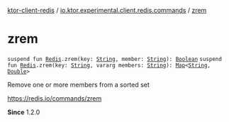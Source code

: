[ktor-client-redis](../index.md) / [io.ktor.experimental.client.redis.commands](index.md) / [zrem](./zrem.md)

# zrem

`suspend fun `[`Redis`](../io.ktor.experimental.client.redis/-redis/index.md)`.zrem(key: `[`String`](https://kotlinlang.org/api/latest/jvm/stdlib/kotlin/-string/index.html)`, member: `[`String`](https://kotlinlang.org/api/latest/jvm/stdlib/kotlin/-string/index.html)`): `[`Boolean`](https://kotlinlang.org/api/latest/jvm/stdlib/kotlin/-boolean/index.html)
`suspend fun `[`Redis`](../io.ktor.experimental.client.redis/-redis/index.md)`.zrem(key: `[`String`](https://kotlinlang.org/api/latest/jvm/stdlib/kotlin/-string/index.html)`, vararg members: `[`String`](https://kotlinlang.org/api/latest/jvm/stdlib/kotlin/-string/index.html)`): `[`Map`](https://kotlinlang.org/api/latest/jvm/stdlib/kotlin.collections/-map/index.html)`<`[`String`](https://kotlinlang.org/api/latest/jvm/stdlib/kotlin/-string/index.html)`, `[`Double`](https://kotlinlang.org/api/latest/jvm/stdlib/kotlin/-double/index.html)`>`

Remove one or more members from a sorted set

https://redis.io/commands/zrem

**Since**
1.2.0

